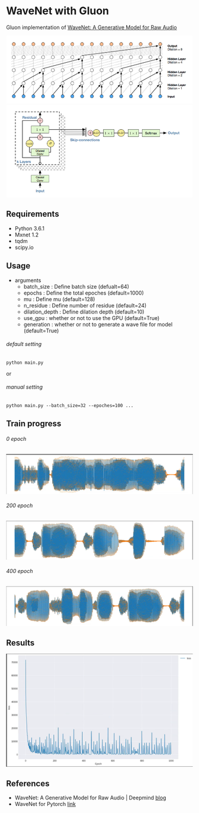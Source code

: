 # WaveNet with Gluon

Gluon implementation of [WaveNet: A Generative Model for Raw Audio](https://arxiv.org/abs/1609.03499)

![net_structure1](assets/net_struc1.png)
![net_structure2](assets/net_struc2.png)

## Requirements
- Python 3.6.1
- Mxnet 1.2
- tqdm
- scipy.io


## Usage

- arguments
  - batch_size : Define batch size (defualt=64)
  - epochs : Define the total epoches (default=1000)
  - mu : Define mu (default=128)
  - n_residue : Define number of residue (default=24)
  - dilation_depth : Define dilation depth (default=10)
  - use_gpu : whether or not to use the GPU (default=True)
  - generation : whether or not to generate a wave file for model (default=True)

###### default setting
```
python main.py
``` 
or

###### manual setting
```
python main.py --batch_size=32 --epoches=100 ...
```
## Train progress
###### 0 epoch
![epoch0](assets/progress_epoch0.png)

###### 200 epoch
![epoch200](assets/progress_epoch200.png)

###### 400 epoch
![epoch400](assets/progress_epoches400.png)


## Results
![perf_loss](assets/loss.png)

## References
- WaveNet: A Generative Model for Raw Audio | Deepmind [blog](https://deepmind.com/blog/wavenet-generative-model-raw-audio/)
- WaveNet for Pytorch [link](https://gist.github.com/lirnli/4282fcdfb383bb160cacf41d8c783c70#file-pytorch-wavenet-ipynb)


